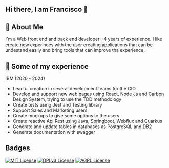 ## Hi there, I am Francisco  👋

## 🚀 About Me
I`m a Web front end and back end developer +4 years of experience. I like create new experinces with the user creating applications that can be undestand easily and bring tools that can improve tha experience.

## 🚀 Some of my experience

IBM (2020 - 2024)
 - Lead ui creation in several development teams for the CIO
 - Develop and support new web pages using React, Node Js and Carbon Design System, trying to use the TDD
methodology
 - Create tests using Jest and Testing library
- Support Sales and Marketing users
- Create mockups to give some options to the users
- Create reactive Api Rest using Java, Springboot, Webflux and Quarkus
- Generate and update tables in databases as PostgreSQL and DB2
- Generate documentation with swagger

## Badges

[![MIT License](https://img.shields.io/badge/License-MIT-green.svg)](https://choosealicense.com/licenses/mit/)
[![GPLv3 License](https://img.shields.io/badge/License-GPL%20v3-yellow.svg)](https://opensource.org/licenses/)
[![AGPL License](https://img.shields.io/badge/license-AGPL-blue.svg)](http://www.gnu.org/licenses/agpl-3.0)
<!--
**SiegHitsu/SiegHitsu** is a ✨ _special_ ✨ repository because its `README.md` (this file) appears on your GitHub profile.

Here are some ideas to get you started:

- 🔭 I’m currently working on ...
- 🌱 I’m currently learning ...
- 👯 I’m looking to collaborate on ...
- 🤔 I’m looking for help with ...
- 💬 Ask me about ...
- 📫 How to reach me: ...
- 😄 Pronouns: ...
- ⚡ Fun fact: ...
-->

